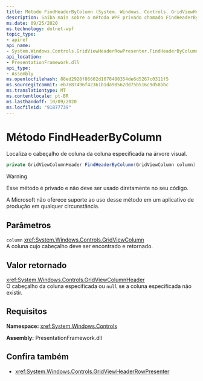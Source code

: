 ```yaml
---
title: Método FindHeaderByColumn (System. Windows. Controls. GridViewHeaderRowPresenter)
description: Saiba mais sobre o método WPF privado chamado FindHeaderByColumn.
ms.date: 09/25/2020
ms.technology: dotnet-wpf
topic_type:
- apiref
api_name:
- System.Windows.Controls.GridViewHeaderRowPresenter.FindHeaderByColumn
api_location:
- PresentationFramework.dll
api_type:
- Assembly
ms.openlocfilehash: 88ed2928f86602d1078488354de6d5267c0311f5
ms.sourcegitcommit: eb7e87496f42361b1da98562dd75b516c9d58bbc
ms.translationtype: MT
ms.contentlocale: pt-BR
ms.lasthandoff: 10/09/2020
ms.locfileid: "91877739"
---
```

# <a name="findheaderbycolumn-method"></a>Método FindHeaderByColumn

Localiza o cabeçalho de coluna da coluna especificada na árvore visual.

```csharp
private GridViewColumnHeader FindHeaderByColumn(GridViewColumn column)
```

> [!WARNING]
> Esse método é privado e não deve ser usado diretamente no seu código.
>
> A Microsoft não oferece suporte ao uso desse método em um aplicativo de produção em qualquer circunstância.

## <a name="parameters"></a>Parâmetros

`column` <xref:System.Windows.Controls.GridViewColumn>\
A coluna cujo cabeçalho deve ser encontrado e retornado.

## <a name="return-value"></a>Valor retornado

<xref:System.Windows.Controls.GridViewColumnHeader>\
O cabeçalho da coluna especificada ou `null` se a coluna especificada não existir.

## <a name="requirements"></a>Requisitos

**Namespace:** <xref:System.Windows.Controls>

**Assembly:** PresentationFramework.dll

## <a name="see-also"></a>Confira também

- <xref:System.Windows.Controls.GridViewHeaderRowPresenter>

